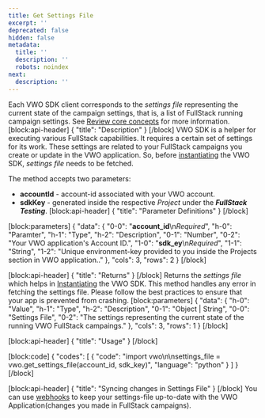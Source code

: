 ```yaml
---
title: Get Settings File
excerpt: ''
deprecated: false
hidden: false
metadata:
  title: ''
  description: ''
  robots: noindex
next:
  description: ''
---
```

Each VWO SDK client corresponds to the *settings file* representing the current state of the campaign settings, that is, a list of FullStack running campaign settings. See [Review core concepts](https://developers.vwo.com/docs/core-concepts) for more information.
[block:api-header]
{
  "title": "Description"
}
[/block]
VWO SDK is a helper for executing various FullStack capabilities. It requires a certain set of settings for its work. These settings are related to your FullStack campaigns you create or update in the VWO application.
So, before [instantiating](https://developers.vwo.com/docs/python-launch) the VWO SDK, *settings file* needs to be fetched.

The method accepts two parameters:

  * **accountId** - account-id associated with your VWO account.
  * **sdkKey** - generated inside the respective *Project* under the ***FullStack Testing***.
[block:api-header]
{
  "title": "Parameter Definitions"
}
[/block]

[block:parameters]
{
  "data": {
    "0-0": "**account_id**\n*Required*",
    "h-0": "Paramter",
    "h-1": "Type",
    "h-2": "Description",
    "0-1": "Number",
    "0-2": "Your VWO application's Account ID.",
    "1-0": "**sdk_ey**\n*Required*",
    "1-1": "String",
    "1-2": "Unique environment-key provided to you inside the Projects section in VWO application.."
  },
  "cols": 3,
  "rows": 2
}
[/block]

[block:api-header]
{
  "title": "Returns"
}
[/block]
Returns the *settings file* which helps in [Instantiating](https://developers.vwo.com/docs/python-launch) the VWO SDK. This method handles any error in fetching the settings file. Please follow the best practices to ensure that your app is prevented from crashing.
[block:parameters]
{
  "data": {
    "h-0": "Value",
    "h-1": "Type",
    "h-2": "Description",
    "0-1": "Object | String",
    "0-0": "Settings File",
    "0-2": "The settings representing the current state of the running VWO FullStack campaings."
  },
  "cols": 3,
  "rows": 1
}
[/block]

[block:api-header]
{
  "title": "Usage"
}
[/block]

[block:code]
{
  "codes": [
    {
      "code": "import vwo\n\nsettings_file = vwo.get_settings_file(account_id, sdk_key)",
      "language": "python"
    }
  ]
}
[/block]

[block:api-header]
{
  "title": "Syncing changes in Settings File"
}
[/block]
You can use [webhooks](https://developers.vwo.com/docs/python-configure-webhooks) to keep your settings-file up-to-date with the VWO Application(changes you made in FullStack campaigns).
